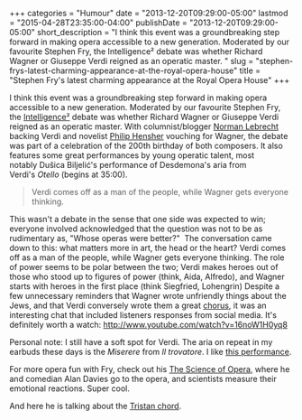 +++
categories = "Humour"
date = "2013-12-20T09:29:00-05:00"
lastmod = "2015-04-28T23:35:00-04:00"
publishDate = "2013-12-20T09:29:00-05:00"
short_description = "I think this event was a groundbreaking step forward in making opera accessible to a new generation. Moderated by our favourite Stephen Fry, the Intelligence² debate was whether Richard Wagner or Giuseppe Verdi reigned as an operatic master. "
slug = "stephen-frys-latest-charming-appearance-at-the-royal-opera-house"
title = "Stephen Fry&#039;s latest charming appearance at the Royal Opera House"
+++

I think this event was a groundbreaking step forward in making opera accessible to a new generation. Moderated by our favourite Stephen Fry, the [Intelligence²](http://www.intelligencesquared.com/) debate was whether Richard Wagner or Giuseppe Verdi reigned as an operatic master. With columnist/blogger [Norman Lebrecht](http://www.normanlebrecht.com/) backing Verdi and novelist [Philip Hensher](http://en.wikipedia.org/wiki/Philip_Hensher) vouching for Wagner, the debate was part of a celebration of the 200th birthday of both composers. It also features some great performances by young operatic talent, most notably Dušica Biljelić's performance of Desdemona's aria from Verdi's _Otello_ (begins at 35:00).

> Verdi comes off as a man of the people, while Wagner gets everyone thinking.

This wasn't a debate in the sense that one side was expected to win; everyone involved acknowledged that the question was not to be as rudimentary as, "Whose operas were better?"  The conversation came down to this: what matters more in art, the head or the heart? Verdi comes off as a man of the people, while Wagner gets everyone thinking. The role of power seems to be polar between the two; Verdi makes heroes out of those who stood up to figures of power (think, Aida, Alfredo), and Wagner starts with heroes in the first place (think Siegfried, Lohengrin) Despite a few unnecessary reminders that Wagner wrote unfriendly things about the Jews, and that Verdi conversely wrote them a great [chorus](http://www.youtube.com/watch?v=KzCVhQb-UMY), it was an interesting chat that included listeners responses from social media. It's definitely worth a watch:
http://www.youtube.com/watch?v=16noW1H0yq8

Personal note: I still have a soft spot for Verdi. The aria on repeat in my earbuds these days is the _Miserere_ from _Il trovatore_. I like [this performance](http://www.youtube.com/watch?v=OHkgAcmLslk).

For more opera fun with Fry, check out his [The Science of Opera](http://www.youtube.com/watch?v=EVN4dShaZWk), where he and comedian Alan Davies go to the opera, and scientists measure their emotional reactions. Super cool.

And here he is talking about the [Tristan chord](http://www.youtube.com/watch?v=dWLp7lBomW8).
